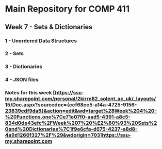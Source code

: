 # Main Repository for COMP 411 
## Week 7 - Sets & Dictionaries
### 1 - Unordered Data Structures
### 2 - Sets
### 3 - Dictionaries
### 4 - JSON files

### Notes for this week [https://ssu-my.sharepoint.com/personal/2kirre82_solent_ac_uk/_layouts/15/Doc.aspx?sourcedoc={ccf68ec5-a14a-4725-9156-23839cdf9da5}&action=edit&wd=target%28Week%204%20-%20Functions.one%7Ce71e07f0-aad5-4391-a8c5-834d0de43efc%2FWeek%207%20%E2%80%93%20Sets%20and%20Dictionaries%7C1f9e6cfa-d675-4237-a8d8-4a9d1266f327%2F%29&wdorigin=703]https://ssu-my.sharepoint.com
